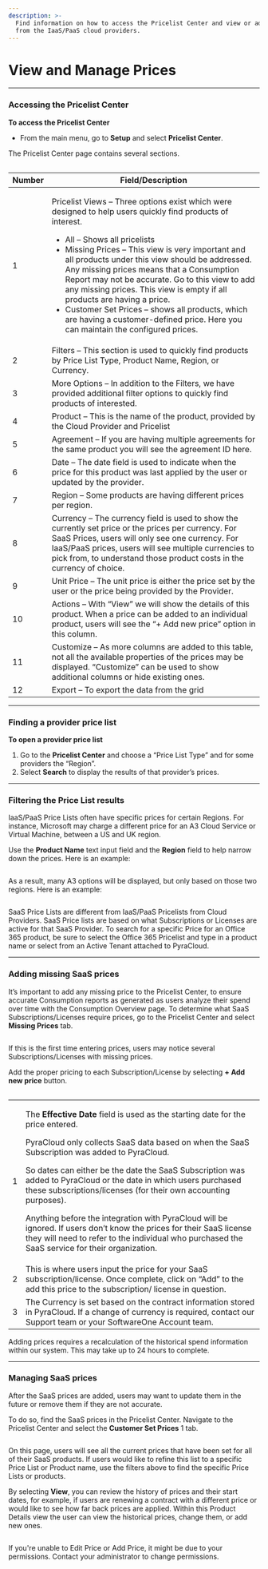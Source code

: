 ```yaml
---
description: >-
  Find information on how to access the Pricelist Center and view or add prices
  from the IaaS/PaaS cloud providers.
---
```


# View and Manage Prices

***

### Accessing the Pricelist Center <a href="#navigating-to-the-pricelist-center" id="navigating-to-the-pricelist-center"></a>

**To access the Pricelist Center**

* From the main menu, go to **Setup** and select **Pricelist Center**.

The Pricelist Center page contains several sections.

<figure><img src="../../.gitbook/assets/image (42) (1).png" alt=""><figcaption></figcaption></figure>

| Number | Field/Description                                                                                                                                                                                                                                                                                                                                                                                                                                                                                                                                                                            |
| ------ | -------------------------------------------------------------------------------------------------------------------------------------------------------------------------------------------------------------------------------------------------------------------------------------------------------------------------------------------------------------------------------------------------------------------------------------------------------------------------------------------------------------------------------------------------------------------------------------------- |
| 1      | <p>Pricelist Views – Three options exist which were designed to help users quickly find products of interest.</p><ul><li>All – Shows all pricelists</li><li>Missing Prices – This view is very important and all products under this view should be addressed. Any missing prices means that a Consumption Report may not be accurate. Go to this view to add any missing prices. This view is empty if all products are having a price.</li><li>Customer Set Prices – shows all products, which are having a customer-defined price. Here you can maintain the configured prices.</li></ul> |
| 2      | Filters – This section is used to quickly find products by Price List Type, Product Name, Region, or Currency.                                                                                                                                                                                                                                                                                                                                                                                                                                                                               |
| 3      | More Options – In addition to the Filters, we have provided additional filter options to quickly find products of interested.                                                                                                                                                                                                                                                                                                                                                                                                                                                                |
| 4      | Product – This is the name of the product, provided by the Cloud Provider and Pricelist                                                                                                                                                                                                                                                                                                                                                                                                                                                                                                      |
| 5      | Agreement – If you are having multiple agreements for the same product you will see the agreement ID here.                                                                                                                                                                                                                                                                                                                                                                                                                                                                                   |
| 6      | Date – The date field is used to indicate when the price for this product was last applied by the user or updated by the provider.                                                                                                                                                                                                                                                                                                                                                                                                                                                           |
| 7      | Region – Some products are having different prices per region.                                                                                                                                                                                                                                                                                                                                                                                                                                                                                                                               |
| 8      | Currency – The currency field is used to show the currently set price or the prices per currency. For SaaS Prices, users will only see one currency. For IaaS/PaaS prices, users will see multiple currencies to pick from, to understand those product costs in the currency of choice.                                                                                                                                                                                                                                                                                                     |
| 9      | Unit Price – The unit price is either the price set by the user or the price being provided by the Provider.                                                                                                                                                                                                                                                                                                                                                                                                                                                                                 |
| 10     | Actions – With “View” we will show the details of this product. When a price can be added to an individual product, users will see the “+ Add new price” option in this column.                                                                                                                                                                                                                                                                                                                                                                                                              |
| 11     | Customize – As more columns are added to this table, not all the available properties of the prices may be displayed. “Customize” can be used to show additional columns or hide existing ones.                                                                                                                                                                                                                                                                                                                                                                                              |
| 12     | Export – To export the data from the grid                                                                                                                                                                                                                                                                                                                                                                                                                                                                                                                                                    |

***

### Finding a provider price list <a href="#finding-a-provider-price-list" id="finding-a-provider-price-list"></a>

**To open a provider price list**

1. Go to the **Pricelist Center** and choose a “Price List Type” and for some providers the “Region”.
2. Select **Search** to display the results of that provider’s prices.

***

### Filtering the Price List results <a href="#filtering-the-price-list-results" id="filtering-the-price-list-results"></a>

IaaS/PaaS Price Lists often have specific prices for certain Regions. For instance, Microsoft may charge a different price for an A3 Cloud Service or Virtual Machine, between a US and UK region.

Use the **Product Name** text input field and the **Region** field to help narrow down the prices. Here is an example:

<figure><img src="../../.gitbook/assets/image (1) (1) (1) (1) (1) (1) (1) (1) (1).png" alt=""><figcaption></figcaption></figure>

As a result, many A3 options will be displayed, but only based on those two regions. Here is an example:

<figure><img src="../../.gitbook/assets/image (2) (1) (1) (1) (1) (1) (1).png" alt=""><figcaption></figcaption></figure>

SaaS Price Lists are different from IaaS/PaaS Pricelists from Cloud Providers. SaaS Price lists are based on what Subscriptions or Licenses are active for that SaaS Provider. To search for a specific Price for an Office 365 product, be sure to select the Office 365 Pricelist and type in a product name or select from an Active Tenant attached to PyraCloud.

***

### Adding missing SaaS prices <a href="#adding-missing-saas-prices" id="adding-missing-saas-prices"></a>

It’s important to add any missing price to the Pricelist Center, to ensure accurate Consumption reports as generated as users analyze their spend over time with the Consumption Overview page. To determine what SaaS Subscriptions/Licenses require prices, go to the Pricelist Center and select **Missing Prices** tab.

<figure><img src="../../.gitbook/assets/image (3) (1) (1) (1) (1) (1).png" alt=""><figcaption></figcaption></figure>

If this is the first time entering prices, users may notice several Subscriptions/Licenses with missing prices.

Add the proper pricing to each Subscription/License by selecting **+ Add new price** button.

<figure><img src="../../.gitbook/assets/image (4) (1) (1) (1) (1).png" alt=""><figcaption></figcaption></figure>

|   |                                                                                                                                                                                                                                                                                                                                                                                                                                                                                                                                                                                                                                                  |
| - | ------------------------------------------------------------------------------------------------------------------------------------------------------------------------------------------------------------------------------------------------------------------------------------------------------------------------------------------------------------------------------------------------------------------------------------------------------------------------------------------------------------------------------------------------------------------------------------------------------------------------------------------------ |
| 1 | <p>The <strong>Effective Date</strong> field is used as the starting date for the price entered. </p><p></p><p>PyraCloud only collects SaaS data based on when the SaaS Subscription was added to PyraCloud. </p><p>So dates can either be the date the SaaS Subscription was added to PyraCloud or the date in which users purchased these subscriptions/licenses (for their own accounting purposes). </p><p></p><p>Anything before the integration with PyraCloud will be ignored. If users don’t know the prices for their SaaS license they will need to refer to the individual who purchased the SaaS service for their organization.</p> |
| 2 | This is where users input the price for your SaaS subscription/license. Once complete, click on “Add” to the add this price to the subscription/ license in question.                                                                                                                                                                                                                                                                                                                                                                                                                                                                            |
| 3 | The Currency is set based on the contract information stored in PyraCloud. If a change of currency is required, contact our Support team or your SoftwareOne Account team.                                                                                                                                                                                                                                                                                                                                                                                                                                                                       |

Adding prices requires a recalculation of the historical spend information within our system. This may take up to 24 hours to complete.

***

### Managing SaaS prices <a href="#managing-saas-prices" id="managing-saas-prices"></a>

After the SaaS prices are added, users may want to update them in the future or remove them if they are not accurate.&#x20;

To do so, find the SaaS prices in the Pricelist Center. Navigate to the Pricelist Center and select the **Customer Set Prices** 1 tab.

<figure><img src="../../.gitbook/assets/image (5) (1) (1) (1).png" alt=""><figcaption></figcaption></figure>

On this page, users will see all the current prices that have been set for all of their SaaS products. If users would like to refine this list to a specific Price List or Product name, use the filters above to find the specific Price Lists or products.

By selecting **View**, you can review the history of prices and their start dates, for example, if users are renewing a contract with a different price or would like to see how far back prices are applied. Within this Product Details view the user can view the historical prices, change them, or add new ones.

<figure><img src="../../.gitbook/assets/image (6) (1) (1) (1).png" alt=""><figcaption></figcaption></figure>

If you're unable to Edit Price or Add Price, it might be due to your permissions. Contact your administrator to change permissions.
